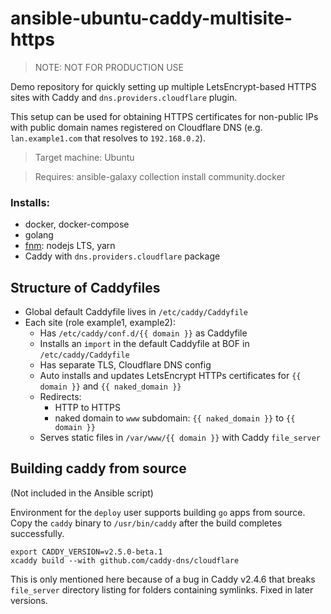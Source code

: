 # ansible-ubuntu-caddy-multisite-https

> NOTE: NOT FOR PRODUCTION USE

Demo repository for quickly setting up multiple LetsEncrypt-based HTTPS sites with Caddy and `dns.providers.cloudflare` plugin.

This setup can be used for obtaining HTTPS certificates for non-public IPs with public domain names registered on Cloudflare DNS (e.g. `lan.example1.com` that resolves to `192.168.0.2`).

> Target machine: Ubuntu

> Requires: ansible-galaxy collection install community.docker



### Installs:

* docker, docker-compose
* golang
* [fnm](https://github.com/Schniz/fnm): nodejs LTS, yarn
* Caddy with `dns.providers.cloudflare` package



## Structure of Caddyfiles

* Global default Caddyfile lives in `/etc/caddy/Caddyfile`
* Each site (role example1, example2):
  - Has `/etc/caddy/conf.d/{{ domain }}` as Caddyfile
  - Installs an `import` in the default Caddyfile at BOF in `/etc/caddy/Caddyfile`
  - Has separate TLS, Cloudflare DNS config
  - Auto installs and updates LetsEncrypt HTTPs certificates for `{{ domain }}` and `{{ naked_domain }}`
  - Redirects:
    + HTTP to HTTPS
    + naked domain to `www` subdomain: `{{ naked_domain }}` to `{{ domain }}`
  - Serves static files in `/var/www/{{ domain }}` with Caddy `file_server`



## Building caddy from source

(Not included in the Ansible script)

Environment for the `deploy` user supports building `go` apps from source. Copy the `caddy` binary to `/usr/bin/caddy` after the build completes successfully.

```
export CADDY_VERSION=v2.5.0-beta.1
xcaddy build --with github.com/caddy-dns/cloudflare
```

This is only mentioned here because of a bug in Caddy v2.4.6 that breaks `file_server` directory listing for folders containing symlinks. Fixed in later versions.

